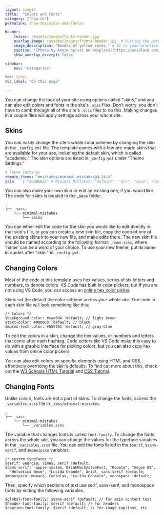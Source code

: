 ```yaml
---
layout: single
title:  "Colors and Fonts"
category: ["how-to"]
permalink: /how-to/colors-and-fonts/

header:
    teaser: /assets/images/fonts-header.jpg
    overlay_image: /assets/images/fronts-header.jpg  # Putting the path to an image here will replace the header image.
    image_description: "Bundle of yellow roses." # It is good practice to include an image desription as alt text.
    caption: "[Photo by Annie Spratt on Unsplash](https://unsplash.com/@anniespratt)" # Put a caption for your image here. It will display in the bottom right corner of the image.
    show_overlay_excerpt: false

sidebar:
    nav: "categories"

toc: true;
toc_label: "On this page"

---
```


You can change the look of your site using options called "skins," and you can also edit colors and fonts in the site's `.scss` files. Don't worry, you don't have to comb through all of the site's `.scss` files to do this. Making changes in a couple files will apply settings across your whole site.

## Skins

You can easily change the site's whole color scheme by changing the skin in the `_config.yml` file. The template comes with a few pre-made skins that are available for your use, including the default skin, which is called "academic." The skin options are listed in `_config.yml` under "Theme Settings."
```yaml
# Theme Settings
remote_theme: "mmistakes/minimal-mistakes@4.24.0"
skin    : "academic" # Minimal Mistakes: "default", "air", "aqua", "contrast", "dark", "dirt", "neon", "mint", "plum", "sunrise"; CWDT: "academic"
```
You can also make your own skin or edit an existing one, if you would like. The code for skins is located in the _sass folder. 

```
.
├── _sass
    └── minimal-mistakes
        └── skins
```

You can either edit the code for the skin you would like to edit directly in that skin's file, or you can create a new skin file, copy the code of one of the existing skins into your new file, and make edits there. The new skin file should be named according to the following format: `_name.scss`, where 'name' can be a word of your choice. To use your new theme, put its name in quotes after "skin:" in `_config.yml`.

## Changing Colors

Most of the code in this template uses hex values, series of six letters and numbers, to denote colors. VS Code has built in color pickers, but if you are not using VS Code, you can access an [online hex color picker](https://htmlcolorcodes.com/color-picker/). 

Skins set the default the color scheme across your whole site. The code in each skin file will look something like this:

```
/* Colors */
$background-color: #eae0d4 !default; // light brown
$text-color: #000000 !default; // black
$muted-text-color: #555761 !default; // gray-blue
```

To edit the colors in a skin, change the hex values, or numbers and letters that come after each hashtag. Code editors like VS Code make this easy to do with a graphic interface for picking colors, but you can also copy hex values from online color pickers.

You can also edit colors on specific elements using HTML and CSS, effectively overriding the skin's defaults. To find out more about this, check out the [W3 Schools HTML Tutorial](https://www.w3schools.com/html/) and [CSS Tutorial](https://www.w3schools.com/css/default.asp). 

## Changing Fonts

Unlike colors, fonts are not a part of skins. To change the fonts, access the `_variables.scss` file in `_sass/minimal-mistakes`. 

```
.
├── _sass
    └── minimal-mistakes
        └── _variables.scss
```

The variable that changes fonts is called `font-family`. To change the fonts across the whole site, you can change the values for the typeface variables in the `_variables.scss` file. You can edit the fonts listed in the `$serif`, `$sans-serif`, and `$monospace` variables.
```
/* system typefaces */
$serif: Georgia, Times, serif !default;
$sans-serif: -apple-system, BlinkMacSystemFont, "Roboto", "Segoe UI",
  "Helvetica Neue", "Lucida Grande", Arial, sans-serif !default;
$monospace: Monaco, Consolas, "Lucida Console", monospace !default;
```
Then, specify which sections of text use serif, sans-serif, and monospace fonts by editing the following variables.
```
$global-font-family: $sans-serif !default; // for main content text
$header-font-family: $serif !default; // for headers
$caption-font-family: $serif !default; // for image captions, etc.
```

